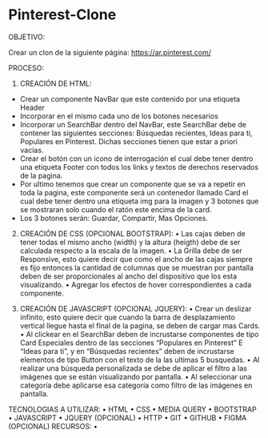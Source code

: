 # Pinterest-Clone

OBJETIVO:

 Crear un clon de la siguiente página: https://ar.pinterest.com/

PROCESO:
1.	CREACIÓN DE HTML:
*	Crear un componente NavBar que este contenido por una etiqueta Header
*	Incorporar en el mismo cada uno de los botones necesarios
*	Incorporar un SearchBar dentro del NavBar, este SearchBar debe de contener las siguientes secciones: Búsquedas recientes, Ideas para ti, Populares en Pinterest.  Dichas secciones tienen que estar a priori vacias.
*	Crear el botón con un icono de interrogación el cual debe tener dentro una etiqueta Footer con todos los links y textos de derechos reservados de la pagina.
*	Por ultimo tenemos que crear un componente que se va a repetir en toda la pagina, este componente será un contenedor llamado Card el cual debe tener dentro una etiqueta img para la imagen y 3 botones que se mostraran solo cuando el ratón este encima de la card.
*	Los 3 botones serán: Guardar, Compartir, Mas Opciones.

2.	CREACIÓN DE CSS (OPCIONAL BOOTSTRAP):
•	Las cajas deben de tener todas el mismo ancho (width) y la altura (heigth) debe de ser calculada respecto a la escala de la imagen.
•	La Grilla debe de ser Responsive, esto quiere decir que como el ancho de las cajas siempre es fijo entonces la cantidad de columnas que se muestran por pantalla deben de ser proporcionales al ancho del dispositivo que los esta visualizando.
•	Agregar los efectos de hover correspondientes a cada componente.

3.	CREACIÓN DE JAVASCRIPT (OPCIONAL JQUERY):
•	Crear un deslizar infinito, esto quiere decir que cuando la barra de desplazamiento vertical llegue hasta el final de la pagina, se deben de cargar mas Cards.
•	Al clickear en el SearchBar deben de incrustarse componentes de tipo Card Especiales dentro de las secciones “Populares en Pinterest” E “Ideas para ti”, y en “Búsquedas recientes” deben de incrustarse elementos de tipo Button con el texto de la las ultimas 5 busquedas.
•	Al realizar una búsqueda personalizada se debe de aplicar el filtro a las imágenes que se están visualizando por pantalla.
•	Al seleccionar una categoría debe aplicarse esa categoría como filtro de las imágenes en pantalla.

TECNOLOGIAS A UTILIZAR:
•	HTML
•	CSS
•	MEDIA QUERY
•	BOOTSTRAP
•	JAVASCRIPT
•	JQUERY (OPCIONAL)
•	HTTP
•	GIT
•	GITHUB
•	FIGMA (OPCIONAL)
RECURSOS:
•	
